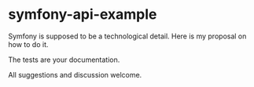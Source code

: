 # symfony-api-example

Symfony is supposed to be a technological detail. Here is my proposal on how to do it.

The tests are your documentation.

All suggestions and discussion welcome.
